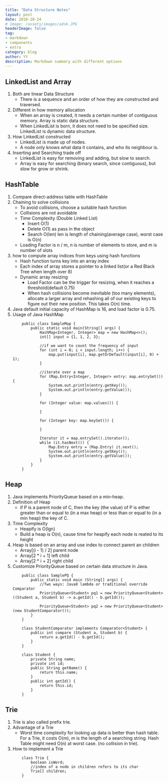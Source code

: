 ```yaml
---
title: "Data Structure Notes"
layout: post
date: 2018-10-24
# image: /assets/images/adsk.JPG
headerImage: false
tag:
- markdown
- components
- extra
category: blog
author: YY
description: Markdown summary with different options
---
```


## LinkedList and Array ##
1. Both are linear Data Structure
    * There is a sequence and an order of how they are constructed and traversed.
2. Different in how memory allocation
    * When an array is created, it needs a certain number of contiguous memory. Array is static data structure.
    * When LinkedList is born, it does not need to be specified size. LinkedList is dynamic data structure.
3. How LinkedList constructed
    * LinkedList is made up of nodes.
    * A node only knows what data it contains, and who its neighbour is.
4. Inserting and Searching trade off
    * LinkedList is easy for removing and adding, but slow to search.
    * Array is easy for searching (binary search, since contiguous), but slow for grow or shrink.

## HashTable ##
1. Compare direct-address table with HashTable
2. Chaining to solve collisions
    * To avoid collisions, choose a suitable hash function
    * Collisions are not avoidable
    * Time Complexity (Double Linked List)
         * Insert  O(1)
         * Delete  O(1) as pass in the object
         * Search  O(len) len is length of chaining(average case), worst case is O(n)
    * Loading Factor is n / m, n is number of elements to store, and m is number of slots
3. how to compute array indices from keys using hash functions
    * Hash function turns key into an array index
    * Each index of array stores a pointer to a linked list(or a Red Black Tree when length over 8)
    * Dynamic array resizing
        * Load Factor can be the trigger for resizing, when it reaches a threshold(default 0.75)
        * When hash collisions become inevitable (too many elements), allocate a larger array and rehashing all of our existing keys to figure out their new position. This takes O(n) time.
4. Java default initial capacity of HashMap is 16, and load factor is 0.75. 
5. Usage of Java HashMap
    ```
        public class SampleMap {
            public static void main(String[] args) {
                HashMap<Integer, Integer> map = new HashMap<>();
                int[] input = {1, 1, 2, 3};
                
                //if we want to count the frequency of input
                for (int i = 0; i < input.length; i++) {
                    map.put(input[i], map.getOrDefault(input[i], 0) + 1);
                }

                //iterate over a map
                for (Map.Entry<Integer, Integer> entry: map.entrySet()) {
                    System.out.println(entry.getKey());
                    System.out.println(entry.getValue());
                }

                for (Integer value: map.values()) {

                }

                for (Integer key: map.keySet()) {

                }

                Iterator it = map.entrySet().iterator();
                while (it.hasNext()) {
                    Map.Entry entry = (Map.Entry) it.next();
                    System.out.println(entry.getKey());
                    System.out.println(entry.getValue());
                }
            }
        }
    ```

## Heap ## 
1. Java implements PriorityQueue based on a min-heap.
2. Definition of Heap 
    * if P is a parent node of C, then the key (the value) of P is either greater than or equal to (in a max heap) or less than or equal to (in a min heap) the key of C.
3. Time Complexity
    * Heapify is O(lgn)
    * Build a heap is O(n), cause time for heapify each node is reated to its height
4. Heap is based on an array and use index to connect parent an children
    * Array[(i - 1) / 2] parent node
    * Array[2 * i + 1] left child
    * Array[2 * i + 2] right child
3. Customize PriorityQueue based on certain data structure in Java.
    ```
        public class SamplePQ {
            public static void main (String[] args) {
                //Two ways: Java8 lambda or traditional override Comparator
                PriorityQueue<Student> pq1 = new PriorityQueue<Student>((Student a, Student b) -> a.getId() - b.getId());

                PriorityQueue<Student> pq2 = new PriorityQueue<Student>(new StudentComparator());
            }
        }

        class StudentComparator implements Comparator<Student> {
            public int compare (Student a, Student b) {
                return a.getId() - b.getId();
            }
        }

        class Student {
            private String name;
            private int id;
            public String getName() {
                return this.name;
            }
            public int getId() {
                return this.id;
            }
        }
    ```

## Trie
1. Trie is also called prefix trie.
2. Advantage of a Trie
    * Worst time complexity for looking up data is better than hash table. For a Trie, it costs O(m), m is the length of a searching string. Hash Table might need O(n) at worst case. (no collision in trie).
3. How to implement a Trie
    ```
        class Trie {
            boolean isWord;
            //index of a node in children refers to its char
            Trie[] children; 
        }
    ```
